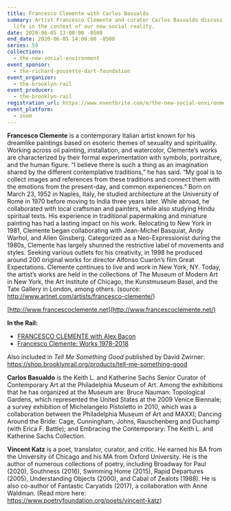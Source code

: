 ```yaml
---
title: Francesco Clemente with Carlos Basualdo
summary: Artist Francesco Clemente and curator Carlos Basualdo discuss creative
  life in the context of our new social reality.
date: 2020-06-05 13:00:00 -0500
end_date: 2020-06-05 14:00:00 -0500
series: 59
collections:
  - the-new-social-environment
event_sponsor:
  - the-richard-pousette-dart-foundation
event_organizer:
  - the-brooklyn-rail
event_producer:
  - the-brooklyn-rail
registration_url: https://www.eventbrite.com/e/the-new-social-environment-59-francesco-clemente-tickets-106991081204
event_platform:
  - zoom
---
```

**Francesco Clemente** is a contemporary Italian artist known for his dreamlike paintings based on esoteric themes of sexuality and spirituality. Working across oil painting, installation, and watercolor, Clemente’s works are characterized by their formal experimentation with symbols, portraiture, and the human figure. “I believe there is such a thing as an imagination shared by the different contemplative traditions,” he has said. “My goal is to collect images and references from these traditions and connect them with the emotions from the present-day, and common experiences.” Born on March 23, 1952 in Naples, Italy, he studied architecture at the University of Rome in 1970 before moving to India three years later. While abroad, he collaborated with local craftsman and painters, while also studying Hindu spiritual texts. His experience in traditional papermaking and miniature painting has had a lasting impact on his work. Relocating to New York in 1981, Clemente began collaborating with Jean-Michel Basquiat, Andy Warhol, and Allen Ginsberg. Categorized as a Neo-Expressionist during the 1980s, Clemente has largely shunned the restrictive label of movements and styles. Seeking various outlets for his creativity, in 1998 he produced around 200 original works for director Alfonso Cuaròn’s film Great Expectations. Clemente continues to live and work in New York, NY. Today, the artist’s works are held in the collections of The Museum of Modern Art in New York, the Art Institute of Chicago, the Kunstmuseum Basel, and the Tate Gallery in London, among others. (source: <http://www.artnet.com/artists/francesco-clemente/>)

[http://www.francescoclemente.net](http://www.francescoclemente.net/)

**In the Rail:**

* [FRANCESCO CLEMENTE with Alex Bacon](https://brooklynrail.org/2013/05/art/francesco-clemente-in-conversation-with-alex-bacon)
* [Francesco Clemente: Works 1978-2018](https://brooklynrail.org/2019/02/artseen/Francesco-Clemente-Works-1978-2018)

Also included in *Tell Me Something Good* published by David Zwirner: <https://shop.brooklynrail.org/products/tell-me-something-good>



**Carlos Basualdo** is the Keith L. and Katherine Sachs Senior Curator of Contemporary Art at the Philadelphia Museum of Art. Among the exhibitions that he has organized at the Museum are: Bruce Nauman: Topological Gardens, which represented the United States at the 2009 Venice Biennale; a survey exhibition of Michelangelo Pistoletto in 2010, which was a collaboration between the Philadelphia Museum of Art and MAXXI; Dancing Around the Bride: Cage, Cunningham, Johns, Rauschenberg and Duchamp (with Erica F. Battle); and Embracing the Contemporary: The Keith L. and Katherine Sachs Collection.

**Vincent Katz** is a poet, translator, curator, and critic. He earned his BA from the University of Chicago and his MA from Oxford University. He is the author of numerous collections of poetry, including Broadway for Paul (2020), Southness (2016), Swimming Home (2015), Rapid Departures (2005), Understanding Objects (2000), and Cabal of Zealots (1988). He is also co-author of Fantastic Caryatids (2017), a collaboration with Anne Waldman. (Read more here: <https://www.poetryfoundation.org/poets/vincent-katz>)